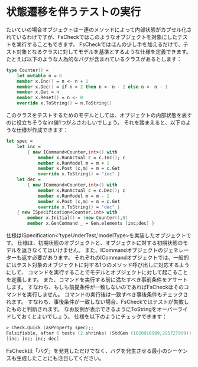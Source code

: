 # 状態遷移を伴うテストの実行

たいていの場合オブジェクトは一連のメソッドによって内部状態がカプセル化されているわけですが、FsCheckではこのようなオブジェクトを対象にしたテストを実行することもできます。
FsCheckではほんの少し手を加えるだけで、テスト対象となるクラスに対してモデルを基準とするような仕様を定義できます。
たとえば以下のような人為的なバグが含まれているクラスがあるとします：

```fsharp
type Counter() =
    let mutable n = 0
    member x.Inc() = n <- n + 1
    member x.Dec() = if n > 2 then n <- n - 2 else n <- n - 1
    member x.Get = n
    member x.Reset() = n <- 0
    override x.ToString() = n.ToString()
```

このクラスをテストするためのモデルとしては、オブジェクトの内部状態を表すのに役立ちそうなint値1つがふさわしいでしょう。
それを踏まえると、以下のような仕様が作成できます：

```fsharp
let spec =
    let inc =
        { new ICommand<Counter,int>() with
            member x.RunActual c = c.Inc(); c
            member x.RunModel m = m + 1
            member x.Post (c,m) = m = c.Get
            override x.ToString() = "inc" }
    let dec =
        { new ICommand<Counter,int>() with
            member x.RunActual c = c.Dec(); c
            member x.RunModel m = m - 1
            member x.Post (c,m) = m = c.Get
            override x.ToString() = "dec" }
    { new ISpecification<Counter,int> with
        member x.Initial() = (new Counter(),0)
        member x.GenCommand _ = Gen.elements [inc;dec] }
```

仕様はISpecification<'typeUnderTest,'modelType>を実装したオブジェクトです。
仕様は、初期状態のオブジェクトと、オブジェクトに対する初期状態のモデルを返さなくてはいけません。
また、ICommandオブジェクトのジェネレーターも返す必要があります。
それぞれのICommandオブジェクトでは、一般的にはテスト対象のオブジェクトに対する1つのメソッド呼び出しに対応するようにして、
コマンドを実行することでモデルとオブジェクトに対して起こることを定義します。
また、コマンドを実行する前に満たすべき事前条件をアサートします。
すなわち、もしも前提条件が一致しないのであればFsCheckはそのコマンドを実行しません。
コマンドの実行後は一致すべき事後条件もチェックされます。
すなわち、事後条件が一致しない場合、FsCheckではテストが失敗したものと判断されます。
なお反例が表示できるようにToStringをオーバーライドしておくとよいでしょう。
仕様を以下のようにチェックできます：

```fsharp
> Check.Quick (asProperty spec);;
Falsifiable, after 6 tests (2 shrinks) (StdGen (1020916989,295727999)):
[inc; inc; inc; dec]
```

FsCheckは「バグ」を発見しただけでなく、バグを発生させる最小のシーケンスも生成したことにも注目してください。
